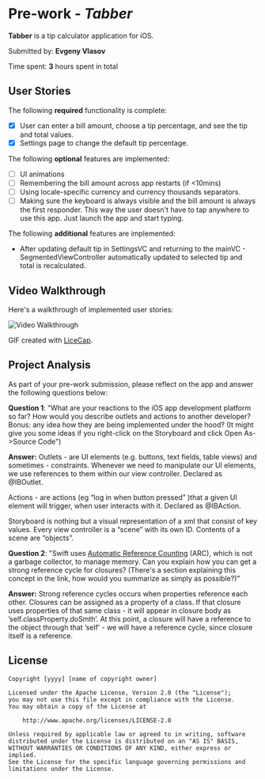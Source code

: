 # Pre-work - *Tabber*

**Tabber** is a tip calculator application for iOS.

Submitted by: **Evgeny Vlasov**

Time spent: **3** hours spent in total

## User Stories

The following **required** functionality is complete:

* [x] User can enter a bill amount, choose a tip percentage, and see the tip and total values.
* [x] Settings page to change the default tip percentage.

The following **optional** features are implemented:
* [ ] UI animations
* [ ] Remembering the bill amount across app restarts (if <10mins)
* [ ] Using locale-specific currency and currency thousands separators.
* [ ] Making sure the keyboard is always visible and the bill amount is always the first responder. This way the user doesn't have to tap anywhere to use this app. Just launch the app and start typing.

The following **additional** features are implemented:

- After updating default tip in SettingsVC and returning to the mainVC - SegmentedViewController automatically updated to selected tip and total is recalculated.


## Video Walkthrough 

Here's a walkthrough of implemented user stories:

<img src='https://media.giphy.com/media/l41JRaxesiGB5V8mA/giphy.gif' title='Video Walkthrough' width='' alt='Video Walkthrough' />

GIF created with [LiceCap](http://www.cockos.com/licecap/).

## Project Analysis

As part of your pre-work submission, please reflect on the app and answer the following questions below:

**Question 1**: "What are your reactions to the iOS app development platform so far? How would you describe outlets and actions to another developer? Bonus: any idea how they are being implemented under the hood? (It might give you some ideas if you right-click on the Storyboard and click Open As->Source Code")

**Answer:** 
Outlets - are UI elements (e.g. buttons, text fields, table views) and sometimes - constraints. Whenever we need to manipulate our UI elements, we use references to them within our view controller.  Declared as @IBOutlet.

Actions - are actions (eg “log in when button pressed” )that a given UI element will trigger, when user interacts with it. Declared as @IBAction. 

Storyboard is nothing but a visual representation of a xml that consist of key values. Every view controller is a “scene” with its own ID. Contents of a scene are “objects”. 

**Question 2**: "Swift uses [Automatic Reference Counting](https://developer.apple.com/library/content/documentation/Swift/Conceptual/Swift_Programming_Language/AutomaticReferenceCounting.html#//apple_ref/doc/uid/TP40014097-CH20-ID49) (ARC), which is not a garbage collector, to manage memory. Can you explain how you can get a strong reference cycle for closures? (There's a section explaining this concept in the link, how would you summarize as simply as possible?)"

**Answer:** 
Strong reference cycles occurs when properties reference each other. Closures can be assigned as a property of a class. If that closure uses properties of that same class - it will appear in closure body as ’self.classProperty.doSmth’. At this point, a closure will have a reference to the object through that ’self’ - we will have a reference cycle, since closure itself is a reference. 


## License

    Copyright [yyyy] [name of copyright owner]

    Licensed under the Apache License, Version 2.0 (the "License");
    you may not use this file except in compliance with the License.
    You may obtain a copy of the License at

        http://www.apache.org/licenses/LICENSE-2.0

    Unless required by applicable law or agreed to in writing, software
    distributed under the License is distributed on an "AS IS" BASIS,
    WITHOUT WARRANTIES OR CONDITIONS OF ANY KIND, either express or implied.
    See the License for the specific language governing permissions and
    limitations under the License.
